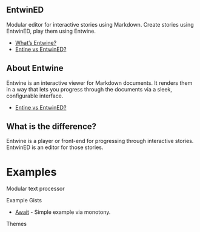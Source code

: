## EntwinED
Modular editor for interactive stories using Markdown. Create stories using EntwinED, play them using Entwine.
- [What’s Entwine?](#about-entwine)
- [Entine vs EntwinED?](#what-is-the-difference)
<!-- {left:53px,top:34px,width:246px,height:171px} -->

## About Entwine
Entwine is an interactive viewer for Markdown documents. It renders them in a way that lets you progress through the documents via a sleek, configurable interface.
- [Entine vs EntwinED?](#what-is-the-difference)
<!-- {left:196px,top:297.8000183105469px,width:326px,height:150px} -->

## What is the difference?
Entwine is a player or front-end for progressing through interactive stories. EntwinED is an editor for those stories.
<!-- {left:505px,top:128px,width:344px,height:100px} -->


# Examples <!-- {$gd_info} -->
<!-- {$gd_help_ribbon} -->

Modular text processor

Example Gists <!-- {$gd_gist} -->
- [Await](https://gist.github.com/eb48e3ccd0e0fc6a502a8ebe02a38715) - Simple example via monotony.

Themes <!-- {$gd_css} -->

<!-- {$gd_toc="Contents"} -->

<!-- {$gd_play} -->
<!-- {$gd_hide} -->
